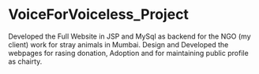 # VoiceForVoiceless_Project
Developed the Full Website in JSP and MySql as backend for the NGO (my client) work for stray animals in Mumbai. Design and Developed the webpages for rasing donation, Adoption and for maintaining public profile as chairty.
